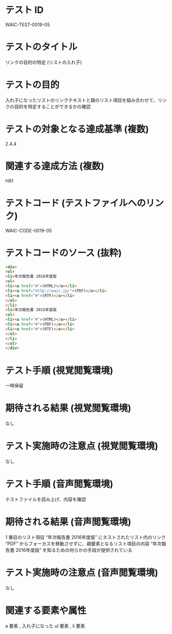 

# テスト ID
WAIC-TEST-0019-05

# テストのタイトル
リンクの目的の特定 (リストの入れ子)

# テストの目的
入れ子になったリストのリンクテキストと親のリスト項目を組み合わせて、リンクの目的を特定することができるかの確認

# テストの対象となる達成基準 (複数)
2.4.4

# 関連する達成方法 (複数)
H81

# テストコード (テストファイルへのリンク)
WAIC-CODE-0019-05

# テストコードのソース (抜粋)
```html
<div>
<ul>
<li>年次報告書 2016年度版
<ul>
<li><a href="#">(HTML)</a></li>
<li><a href="http://waic.jp/">(PDF)</a></li>
<li><a href="#">(RTF)</a></li>
</ul>
</li>
<li>年次報告書 2015年度版
<ul>
<li><a href="#">(HTML)</a></li>
<li><a href="#">(PDF)</a></li>
<li><a href="#">(RTF)</a></li>
</ul>
</li>
</ul>
</div>

```
# テスト手順 (視覚閲覧環境)
一時保留

# 期待される結果 (視覚閲覧環境)
なし

# テスト実施時の注意点 (視覚閲覧環境)
なし

# テスト手順 (音声閲覧環境)
テストファイルを読み上げ、内容を確認

# 期待される結果 (音声閲覧環境)
1 番目のリスト項目 “年次報告書 2016年度版” にネストされたリスト内のリンク “PDF” からフォーカスを移動させずに、親要素となるリスト項目の内容 “年次報告書 2016年度版” を知るための何らかの手段が提供されている

# テスト実施時の注意点 (音声閲覧環境)
なし

# 関連する要素や属性
a 要素 , 入れ子になった ul 要素 , li 要素


